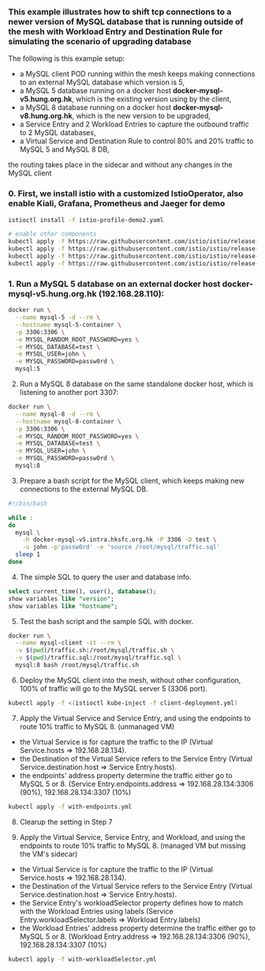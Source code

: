 ### This example illustrates how to shift tcp connections to a newer version of MySQL database that is running outside of the mesh with Workload Entry and Destination Rule for simulating the scenario of upgrading database

The following is this example setup: 

* a MySQL client POD running within the mesh keeps making connections to an external MySQL database which version is 5,
* a MySQL 5 database running on a docker host **docker-mysql-v5.hung.org.hk**, which is the existing version using by the client,
* a MySQL 8 database running on a docker host **docker-mysql-v8.hung.org.hk**, which is the new version to be upgraded,
* a Service Entry and 2 Workload Entries to capture the outbound traffic to 2 MySQL databases,
* a Virtual Service and Destination Rule to control 80% and 20% traffic to MySQL 5 and MySQL 8 DB, 

the routing takes place in the sidecar and without any changes in the MySQL client

### 0. First, we install istio with a customized IstioOperator, also enable Kiali, Grafana, Prometheus and Jaeger for demo

```bash
istioctl install -f istio-profile-demo2.yaml

# enable other components 
kubectl apply -f https://raw.githubusercontent.com/istio/istio/release-1.8/samples/addons/kiali.yaml
kubectl apply -f https://raw.githubusercontent.com/istio/istio/release-1.8/samples/addons/grafana.yaml
kubectl apply -f https://raw.githubusercontent.com/istio/istio/release-1.8/samples/addons/prometheus.yaml
kubectl apply -f https://raw.githubusercontent.com/istio/istio/release-1.8/samples/addons/jaeger.yaml
```

### 1. Run a MySQL 5 database on an external docker host docker-mysql-v5.hung.org.hk (192.168.28.110):

```bash
docker run \
  --name mysql-5 -d --rm \
  --hostname mysql-5-container \
  -p 3306:3306 \
  -e MYSQL_RANDOM_ROOT_PASSWORD=yes \
  -e MYSQL_DATABASE=test \
  -e MYSQL_USER=john \
  -e MYSQL_PASSWORD=passw0rd \
  mysql:5
```

2. Run a MySQL 8 database on the same standalone docker host, which is listening to another port 3307:

```bash
docker run \
  --name mysql-8 -d --rm \
  --hostname mysql-8-container \
  -p 3306:3306 \
  -e MYSQL_RANDOM_ROOT_PASSWORD=yes \
  -e MYSQL_DATABASE=test \
  -e MYSQL_USER=john \
  -e MYSQL_PASSWORD=passw0rd \
  mysql:8
```

3. Prepare a bash script for the MySQL client, which keeps making new connections to the external MySQL DB.

```bash
#!/bin/bash

while :
do
  mysql \
    -h docker-mysql-v5.intra.hksfc.org.hk -P 3306 -D test \
    -u john -p'passw0rd' -e 'source /root/mysql/traffic.sql'
  sleep 1
done
```

4. The simple SQL to query the user and database info.

```sql
select current_time(), user(), database();
show variables like "version";
show variables like "hostname";
```

5. Test the bash script and the sample SQL with docker. 

```bash
docker run \
  --name mysql-client -it --rm \
  -v $(pwd)/traffic.sh:/root/mysql/traffic.sh \
  -v $(pwd)/traffic.sql:/root/mysql/traffic.sql \
  mysql:8 bash /root/mysql/traffic.sh
```

6. Deploy the MySQL client into the mesh, without other configuration, 100% of traffic will go to the MySQL server 5 (3306 port).

```bash
kubectl apply -f <(istioctl kube-inject -f client-deployment.yml)
```

7. Apply the Virtual Service and Service Entry, and using the endpoints to route 10% traffic to MySQL 8. (unmanaged VM)

* the Virtual Service is for capture the traffic to the IP (Virtual Service.hosts => 192.168.28.134).
* the Destination of the Virtual Service refers to the Service Entry (Virtual Service.destination.host => Service Entry.hosts).
* the endpoints' address property determine the traffic either go to MySQL 5 or 8. (Service Entry.endpoints.address => 192.168.28.134:3306 (90%), 192.168.28.134:3307 (10%)

```bash
kubectl apply -f with-endpoints.yml
```

8. Clearup the setting in Step 7 

9. Apply the Virtual Service, Service Entry, and Workload, and using the endpoints to route 10% traffic to MySQL 8. (managed VM but missing the VM's sidecar)

* the Virtual Service is for capture the traffic to the IP (Virtual Service.hosts => 192.168.28.134).
* the Destination of the Virtual Service refers to the Service Entry (Virtual Service.destination.host => Service Entry.hosts).
* the Service Entry's workloadSelector property defines how to match with the Workload Entries using labels (Service Entry.workloadSelector.labels => Workload Entry.labels)
* the Workload Entries' address property determine the traffic either go to MySQL 5 or 8. (Workload Entry.address => 192.168.28.134:3306 (90%), 192.168.28.134:3307 (10%)

```bash
kubectl apply -f with-workloadSelector.yml
```
 

